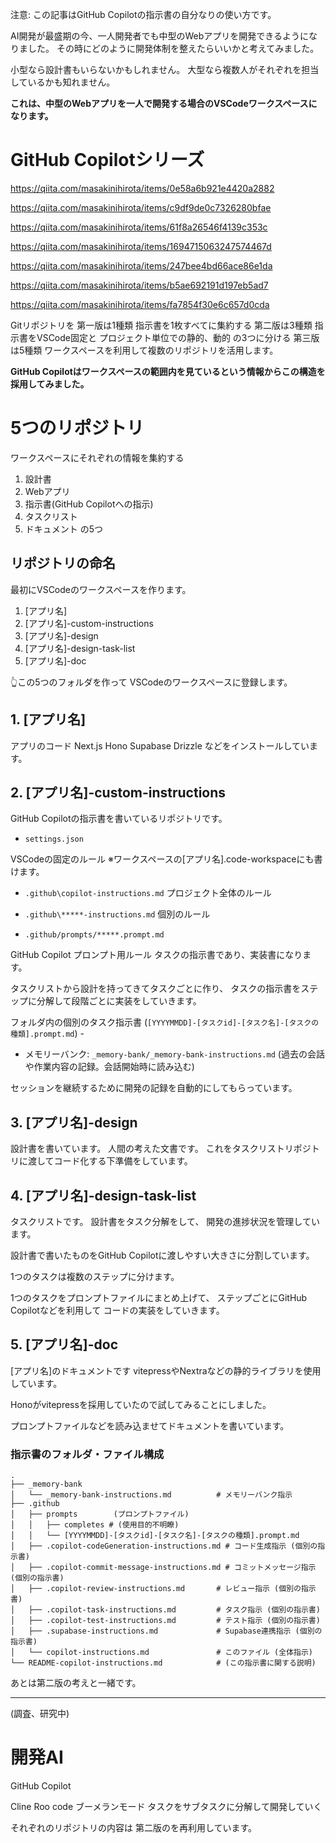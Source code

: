 <!--
title:   第三版 VSCode の Rules for AI 全体のルール設定
tags:    githubcopilot
id:      fa7854f30e6c657d0cda
private: false
-->
注意:
この記事はGitHub Copilotの指示書の自分なりの使い方です。

AI開発が最盛期の今、一人開発者でも中型のWebアプリを開発できるようになりました。
その時にどのように開発体制を整えたらいいかと考えてみました。

小型なら設計書もいらないかもしれません。
大型なら複数人がそれぞれを担当しているかも知れません。

**これは、中型のWebアプリを一人で開発する場合のVSCodeワークスペースになります。**



# GitHub Copilotシリーズ

https://qiita.com/masakinihirota/items/0e58a6b921e4420a2882

https://qiita.com/masakinihirota/items/c9df9de0c7326280bfae

https://qiita.com/masakinihirota/items/61f8a26546f4139c353c

https://qiita.com/masakinihirota/items/1694715063247574467d

https://qiita.com/masakinihirota/items/247bee4bd66ace86e1da

https://qiita.com/masakinihirota/items/b5ae692191d197eb5ad7

https://qiita.com/masakinihirota/items/fa7854f30e6c657d0cda

Gitリポジトリを
第一版は1種類 指示書を1枚すべてに集約する
第二版は3種類 指示書をVSCode固定と プロジェクト単位での静的、動的 の3つに分ける
第三版は5種類 ワークスペースを利用して複数のリポジトリを活用します。

**GitHub Copilotはワークスペースの範囲内を見ているという情報からこの構造を採用してみました。**

# 5つのリポジトリ

ワークスペースにそれぞれの情報を集約する
1. 設計書
2. Webアプリ
3. 指示書(GitHub Copilotへの指示)
4. タスクリスト
5. ドキュメント
の5つ

## リポジトリの命名

最初にVSCodeのワークスペースを作ります。

1. [アプリ名]
2. [アプリ名]-custom-instructions
3. [アプリ名]-design
4. [アプリ名]-design-task-list
5. [アプリ名]-doc

👆この5つのフォルダを作って
VSCodeのワークスペースに登録します。


## 1. [アプリ名]

アプリのコード
Next.js
Hono
Supabase
Drizzle
などをインストールしています。

## 2. [アプリ名]-custom-instructions

GitHub Copilotの指示書を書いているリポジトリです。

* `settings.json`

VSCodeの固定のルール
※ワークスペースの[アプリ名].code-workspaceにも書けます。

* `.github\copilot-instructions.md`
プロジェクト全体のルール

* `.github\*****-instructions.md`
 個別のルール

* `.github/prompts/*****.prompt.md`

GitHub Copilot プロンプト用ルール
タスクの指示書であり、実装書になります。

タスクリストから設計を持ってきてタスクごとに作り、
タスクの指示書をステップに分解して段階ごとに実装をしていきます。

フォルダ内の個別のタスク指示書
 (`[YYYYMMDD]-[タスクid]-[タスク名]-[タスクの種類].prompt.md`) -

* メモリーバンク: `_memory-bank/_memory-bank-instructions.md` (過去の会話や作業内容の記録。会話開始時に読み込む)

セッションを継続するために開発の記録を自動的にしてもらっています。

## 3. [アプリ名]-design

設計書を書いています。
人間の考えた文書です。
これをタスクリストリポジトリに渡してコード化する下準備をしています。

## 4. [アプリ名]-design-task-list

タスクリストです。
設計書をタスク分解をして、
開発の進捗状況を管理しています。

設計書で書いたものをGitHub Copilotに渡しやすい大きさに分割しています。

1つのタスクは複数のステップに分けます。

1つのタスクをプロンプトファイルにまとめ上げて、
ステップごとにGitHub Copilotなどを利用して
コードの実装をしていきます。

## 5. [アプリ名]-doc

[アプリ名]のドキュメントです
vitepressやNextraなどの静的ライブラリを使用しています。

Honoがvitepressを採用していたので試してみることにしました。

プロンプトファイルなどを読み込ませてドキュメントを書いています。




### 指示書のフォルダ・ファイル構成

```
.
├── _memory-bank
│   └── _memory-bank-instructions.md          # メモリーバンク指示
├── .github
│   ├── prompts        (プロンプトファイル)
│   │   ├── completes # (使用目的不明瞭)
│   │   └── [YYYYMMDD]-[タスクid]-[タスク名]-[タスクの種類].prompt.md
│   ├── .copilot-codeGeneration-instructions.md # コード生成指示 (個別の指示書)
│   ├── .copilot-commit-message-instructions.md # コミットメッセージ指示 (個別の指示書)
│   ├── .copilot-review-instructions.md       # レビュー指示 (個別の指示書)
│   ├── .copilot-task-instructions.md         # タスク指示 (個別の指示書)
│   ├── .copilot-test-instructions.md         # テスト指示 (個別の指示書)
│   ├── .supabase-instructions.md             # Supabase連携指示 (個別の指示書)
│   └── copilot-instructions.md               # このファイル (全体指示)
└── README-copilot-instructions.md            # (この指示書に関する説明)

```

あとは第二版の考えと一緒です。





---

(調査、研究中)

# 開発AI

GitHub Copilot

Cline
Roo code
	ブーメランモード
    タスクをサブタスクに分解して開発していく

それぞれのリポジトリの内容は
第二版のを再利用しています。
